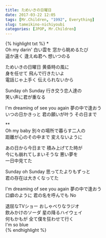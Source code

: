 ```yaml
---
title: ためいきの日曜日
date: 2017-03-22 12:05
tags: [Mr.Children, "1992", Everything]
slug: tameikino-nichiyoubi
categories: [JPOP, Mr.Children]
---
```


{% highlight txt %}
*  
Oh my darin' 白い雲を 窓から眺めるたび  
遥か遠く 逢えぬ君へ 想いつのる  

ためいきの日曜日 黄昏時の風に  
身を任せて 飛んで行きたいよ  
電話じゃ上手く 伝えられないから  

Sunday oh Sunday 行き交う恋人達の  
笑い声に君が重なる  

I'm dreaming of see you again 夢の中で逢おう  
いつの日かきっと 君の願いが叶う その日まで  


**  
Oh my baby 別々の場所で暮らす二人の  
距離が心のその中まで 変えないように  

あの日から今日まで 積み上げてた時が  
今にも崩れてしまいそうな 悪い夢を  
一日中見てた  

Sunday oh Sunday 思ってたよりもずっと  
君の存在は大きくなってた  

I'm dreaming of see you again 夢の中で逢おう  
口癖のように 君の名を呼んでも No  

退屈なTVショー おしゃべりなラジオ  
飲みかけのソーダ 星の降るハイウェイ  
何もかもが 全て僕を狂わせて行く  
I'm so blue  
{% endhighlight %}
